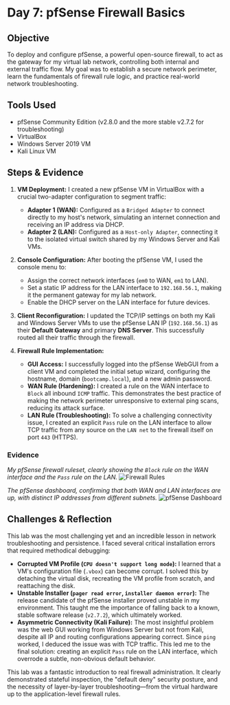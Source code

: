# Day 7: pfSense Firewall Basics

## Objective
To deploy and configure pfSense, a powerful open-source firewall, to act as the gateway for my virtual lab network, controlling both internal and external traffic flow. My goal was to establish a secure network perimeter, learn the fundamentals of firewall rule logic, and practice real-world network troubleshooting.

## Tools Used
- pfSense Community Edition (v2.8.0 and the more stable v2.7.2 for troubleshooting)
- VirtualBox
- Windows Server 2019 VM
- Kali Linux VM

## Steps & Evidence

1.  **VM Deployment:** I created a new pfSense VM in VirtualBox with a crucial two-adapter configuration to segment traffic:
    *   **Adapter 1 (WAN):** Configured as a `Bridged Adapter` to connect directly to my host's network, simulating an internet connection and receiving an IP address via DHCP.
    *   **Adapter 2 (LAN):** Configured as a `Host-only Adapter`, connecting it to the isolated virtual switch shared by my Windows Server and Kali VMs.

2.  **Console Configuration:** After booting the pfSense VM, I used the console menu to:
    *   Assign the correct network interfaces (`em0` to WAN, `em1` to LAN).
    *   Set a static IP address for the LAN interface to `192.168.56.1`, making it the permanent gateway for my lab network.
    *   Enable the DHCP server on the LAN interface for future devices.

3.  **Client Reconfiguration:** I updated the TCP/IP settings on both my Kali and Windows Server VMs to use the pfSense LAN IP (`192.168.56.1`) as their **Default Gateway** and primary **DNS Server**. This successfully routed all their traffic through the firewall.

4.  **Firewall Rule Implementation:**
    *   **GUI Access:** I successfully logged into the pfSense WebGUI from a client VM and completed the initial setup wizard, configuring the hostname, domain (`bootcamp.local`), and a new admin password.
    *   **WAN Rule (Hardening):** I created a rule on the WAN interface to `Block` all inbound `ICMP` traffic. This demonstrates the best practice of making the network perimeter unresponsive to external ping scans, reducing its attack surface.
    *   **LAN Rule (Troubleshooting):** To solve a challenging connectivity issue, I created an explicit `Pass` rule on the LAN interface to allow TCP traffic from any source on the `LAN net` to the firewall itself on port `443` (HTTPS).

### Evidence

*My pfSense firewall ruleset, clearly showing the `Block` rule on the WAN interface and the `Pass` rule on the LAN.*
![Firewall Rules]( <img width="1919" height="1079" alt="Screenshot 2025-08-01 154611" src="https://github.com/user-attachments/assets/7db5f486-d6f4-41a2-9cf5-e90db443b549" />
)

*The pfSense dashboard, confirming that both WAN and LAN interfaces are up, with distinct IP addresses from different subnets.*
![pfSense Dashboard]( <img width="1919" height="1038" alt="Screenshot 2025-08-01 155040" src="https://github.com/user-attachments/assets/e1ddf584-ebb3-40e4-af59-00626b31d900" />
  )

## Challenges & Reflection

This lab was the most challenging yet and an incredible lesson in network troubleshooting and persistence. I faced several critical installation errors that required methodical debugging:

- **Corrupted VM Profile (`CPU doesn't support long mode`):** I learned that a VM's configuration file (`.vbox`) can become corrupt. I solved this by detaching the virtual disk, recreating the VM profile from scratch, and reattaching the disk.
- **Unstable Installer (`pager read error`, `installer daemon error`):** The release candidate of the pfSense installer proved unstable in my environment. This taught me the importance of falling back to a known, stable software release (`v2.7.2`), which ultimately worked.
- **Asymmetric Connectivity (Kali Failure):** The most insightful problem was the web GUI working from Windows Server but not from Kali, despite all IP and routing configurations appearing correct. Since `ping` worked, I deduced the issue was with TCP traffic. This led me to the final solution: creating an explicit `Pass` rule on the LAN interface, which overrode a subtle, non-obvious default behavior.

This lab was a fantastic introduction to real firewall administration. It clearly demonstrated stateful inspection, the "default deny" security posture, and the necessity of layer-by-layer troubleshooting—from the virtual hardware up to the application-level firewall rules.
